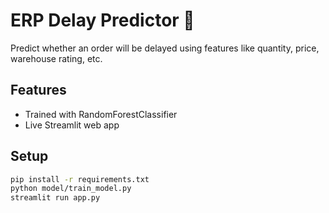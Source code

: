 # ERP Delay Predictor 🚚

Predict whether an order will be delayed using features like quantity, price, warehouse rating, etc.

## Features
- Trained with RandomForestClassifier
- Live Streamlit web app

## Setup
```bash
pip install -r requirements.txt
python model/train_model.py
streamlit run app.py